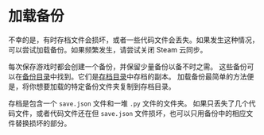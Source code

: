 # 加载备份
不幸的是，有时存档文件会损坏，或者一些代码文件会丢失。如果发生这种情况，可以尝试加载备份。如果频繁发生，请尝试关闭 Steam 云同步。

每次保存游戏时都会创建一个备份，并保留少量备份以备不时之需。
这些备份可以在[备份目录](persistent_data_path/Backup)中找到。它们是[存档目录](persistent_data_path/Saves)中存档的副本。
加载备份最简单的方法便是，将你想要加载的特定备份文件夹复制到存档目录。

存档是包含一个 `save.json` 文件和一堆 `.py` 文件的文件夹。
如果只丢失了几个代码文件，或者代码文件还在但 `save.json` 文件损坏，也可以只用备份中的相应文件替换损坏的部分。